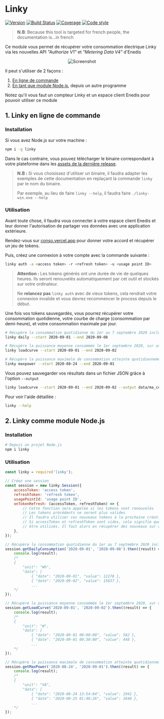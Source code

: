 # Linky

[![Version][version-src]][version-href]
[![Build Status][build-src]][build-href]
[![Coverage][coverage-src]][coverage-href]
[![Code style][style-src]][style-href]

> **N.B**: Because this tool is targeted for french people, the documentation is...in french

Ce module vous permet de récupérer votre consommation électrique Linky via les nouvelles API _"Authorize V1"_ et _"Metering Data V4"_ d'Enedis

<p align="center">
  <img src="https://user-images.githubusercontent.com/17952318/93326183-b5ba2400-f818-11ea-85cf-c278a1e32b58.gif" alt="Screenshot">
</p>

Il peut s'utiliser de 2 façons :

1. [En ligne de commande](#1-linky-en-ligne-de-commande)
2. [En tant que module Node.js](#2-linky-comme-module-nodejs), depuis un autre programme

Notez qu'il vous faut un compteur Linky et un espace client Enedis pour pouvoir utiliser ce module

## 1. Linky en ligne de commande

### Installation

Si vous avez Node.js sur votre machine :

```bash
npm i -g linky
```

Dans le cas contraire, vous pouvez télécharger le binaire correspondant à votre plateforme dans les [assets de la dernière release](https://github.com/bokub/linky/releases/latest).

> **N.B :** Si vous choisissez d'utiliser un binaire, il faudra adapter les exemples de cette documentation en replaçant la commande `linky` par le nom du binaire.
>
> Par exemple, au lieu de faire `linky --help`, il faudra faire `./linky-win.exe --help`

### Utilisation

Avant toute chose, il faudra vous connecter à votre espace client Enedis et leur donner l'autorisation de partager vos données avec une application extérieure.

Rendez-vous sur [conso.vercel.app](https://conso.vercel.app) pour donner votre accord et récupérer un jeu de tokens.

Puis, créez une connexion à votre compte avec la commande suivante :

```bash
linky auth -a <access token> -r <refresh token> -u <usage point ID>
```

> **Attention :** Les tokens générés ont une durée de vie de quelques heures. Ils seront renouvelés automatiquement par cet outil et stockés sur votre ordinateur.
>
> Ne **relancez pas** `linky auth` avec de vieux tokens, cela rendrait votre connexion invalide et vous devrez recommencer le process depuis le début.

Une fois vos tokens sauvegardés, vous pourrez récupérer votre consommation quotidienne, votre courbe de charge (consommation par demi-heure), et votre consommation maximale par jour.

```bash
# Récupère la consommation quotidienne du 1er au 7 septembre 2020 inclus
linky daily --start 2020-09-01 --end 2020-09-08

# Récupère la puissance moyenne consommée le 1er septembre 2020, sur un intervalle de 30 min
linky loadcurve --start 2020-09-01 --end 2020-09-02

# Récupère la puissance maximale de consommation atteinte quotidiennement du 24 au 31 août inclus
linky maxpower --start 2020-08-24 --end 2020-09-01
```

Vous pouvez sauvegarder vos résultats dans un fichier JSON grâce à l'option `--output`

```bash
linky loadcurve --start 2020-09-01 --end 2020-09-02 --output data/ma_conso.json
```

Pour voir l'aide détaillée :

```bash
linky --help
```

## 2. Linky comme module Node.js

### Installation

```bash
# Depuis un projet Node.js
npm i linky
```

### Utilisation

```js
const linky = require('linky');

// Créez une session
const session = new linky.Session({
    accessToken: 'access token',
    refreshToken: 'refresh token',
    usagePointId: 'usage point ID',
    onTokenRefresh: (accessToken, refreshToken) => {
        // Cette fonction sera appelée si les tokens sont renouvelés
        // Les tokens précédents ne seront plus valides
        // Il faudra utiliser ces nouveaux tokens à la prochaine création de session
        // Si accessToken et refreshToken sont vides, cela signifie que les tokens ne peuvent plus
        // être utilisés. Il faut alors en récupérer des nouveaux sur conso.vercel.app
    },
});

// Récupère la consommation quotidienne du 1er au 7 septembre 2020 inclus
session.getDailyConsumption('2020-09-01', '2020-09-08').then((result) => {
    console.log(result);
    /*
    {
        "unit": "Wh",
        "data": [
            { "date": "2020-09-01", "value": 12278 },
            { "date": "2020-09-02", "value": 15637 },
            ...
    */
});

// Récupère la puissance moyenne consommée le 1er septembre 2020, sur un intervalle de 30 min
session.getLoadCurve('2020-09-01', '2020-09-02').then((result) => {
    console.log(result);
    /*
    {
        "unit": "W",
        "data": [
            { "date": "2020-09-01 00:00:00", "value": 582 },
            { "date": "2020-09-01 00:30:00", "value": 448 },
            ...
    */
});

// Récupère la puissance maximale de consommation atteinte quotidiennement du 24 au 31 août inclus
session.getMaxPower('2020-08-24', '2020-09-01').then((result) => {
    console.log(result);
    /*
    {
        "unit": "VA",
        "data": [
            { "date": "2020-08-24 13:54:04", "value": 1941 },
            { "date": "2020-08-25 01:48:26", "value": 1648 },
            ...
    */
});
```

[build-src]: https://flat.badgen.net/travis/bokub/linky
[build-href]: https://travis-ci.org/bokub/linky
[version-src]: https://runkit.io/bokub/npm-version/branches/master/linky?style=flat
[version-href]: https://www.npmjs.com/package/linky
[coverage-src]: https://flat.badgen.net/codecov/c/github/bokub/linky
[coverage-href]: https://codecov.io/gh/bokub/linky
[style-src]: https://flat.badgen.net/badge/code%20style/prettier/ff69b4
[style-href]: https://github.com/bokub/prettier-config
